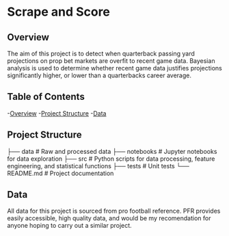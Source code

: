 # Scrape and Score

## Overview 
The aim of this project is to detect when quarterback passing yard projections on prop bet markets are overfit to recent game data. Bayesian analysis is used to determine whether recent game data justifies projections significantly higher, or lower than a quarterbacks career average. 

## Table of Contents
-[Overview](#overview)
-[Project Structure](#project-structure)
-[Data](#data)

## Project Structure

├── data            # Raw and processed data
├── notebooks       # Jupyter notebooks for data exploration
├── src             # Python scripts for data processing, feature engineering, and statistical functions
├── tests           # Unit tests
└── README.md       # Project documentation

## Data
All data for this project is sourced from pro football reference. PFR provides easily accessible, high quality data, and would be my recomendation for anyone hoping to carry out a similar project.